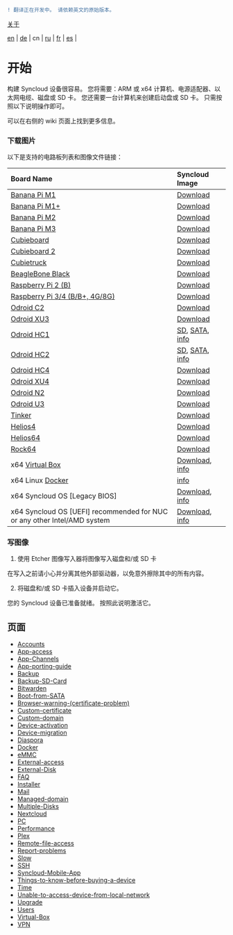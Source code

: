 ```diff
! 翻译正在开发中。 请依赖英文的原始版本。
```

[关于](https://github.com/syncloud/docs)

[en](https://github.com/syncloud/platform/wiki) | 
[de](https://github.com/syncloud/docs/blob/master/de/index.md) | 
cn | 
[ru](https://github.com/syncloud/docs/blob/master/ru/index.md) | 
[fr](https://github.com/syncloud/docs/blob/master/fr/index.md) | 
[es](https://github.com/syncloud/docs/blob/master/es/index.md) | 

# 开始

构建 Syncloud 设备很容易。 您将需要：ARM 或 x64 计算机、电源适配器、以太网电缆、磁盘或 SD 卡。 您还需要一台计算机来创建启动盘或 SD 卡。 只需按照以下说明操作即可。

可以在右侧的 wiki 页面上找到更多信息。

### 下载图片

以下是支持的电路板列表和图像文件链接： 


|Board Name|Syncloud Image|
|:---|:---|
|[Banana Pi M1](https://www.banana-pi.org/)|[Download](https://github.com/syncloud/platform/releases/download/21.10/syncloud-bananapim1-21.10.img.xz)|
|[Banana Pi M1+](https://www.banana-pi.org/)|[Download](https://github.com/syncloud/platform/releases/download/21.10/syncloud-bananapim1-21.10.img.xz)|
|[Banana Pi M2](https://www.banana-pi.org/)|[Download](https://github.com/syncloud/platform/releases/download/21.10/syncloud-bananapim2-21.10.img.xz)|
|[Banana Pi M3](https://www.banana-pi.org/)|[Download](https://github.com/syncloud/platform/releases/download/21.10/syncloud-bananapim3-21.10.img.xz)|
|[Cubieboard](cubieboard.org)|[Download](https://github.com/syncloud/platform/releases/download/21.10/syncloud-cubieboard-21.10.img.xz)|
|[Cubieboard 2](cubieboard.org)|[Download](https://github.com/syncloud/platform/releases/download/21.10/syncloud-cubieboard2-21.10.img.xz)|
|[Cubietruck](cubieboard.org)|[Download](https://github.com/syncloud/platform/releases/download/21.10/syncloud-cubietruck-21.10.img.xz)|
|[BeagleBone Black](http://beagleboard.org/Products/BeagleBone+Black)|[Download](https://github.com/syncloud/platform/releases/download/21.10/syncloud-beagleboneblack-21.10.img.xz)|
|[Raspberry Pi 2 (B)](http://www.raspberrypi.org/)|[Download](https://github.com/syncloud/platform/releases/download/21.10/syncloud-beagleboneblack-21.10.img.xz)|
|[Raspberry Pi 3/4 (B/B+, 4G/8G)](http://www.raspberrypi.org/)|[Download](https://github.com/syncloud/platform/releases/download/21.10/syncloud-raspberrypi-21.10.img.xz)|
|[Odroid C2](https://www.hardkernel.com/shop/odroid-c2)|[Download](https://github.com/syncloud/platform/releases/download/21.10/syncloud-odroid-c2-21.10.img.xz)|
|[Odroid XU3](https://www.hardkernel.com/shop/odroid-xu3)|[Download](https://github.com/syncloud/platform/releases/download/21.10/syncloud-odroid-xu3and4-21.10.img.xz)|
|[Odroid HC1](https://www.hardkernel.com/shop/odroid-hc1-home-cloud-one)|[SD](https://github.com/syncloud/platform/releases/download/21.10/syncloud-odroid-xu3and4-sd-21.10.img.xz), [SATA](https://github.com/syncloud/platform/releases/download/21.10/syncloud-odroid-xu3and4-21.10.img.xz), [info](https://github.com/syncloud/docs/blob/master/de/content/Boot-from-SATA.md)|
|[Odroid HC2](https://www.hardkernel.com/shop/odroid-hc2-home-cloud-two)|[SD](https://github.com/syncloud/platform/releases/download/21.10/syncloud-odroid-xu3and4-sd-21.10.img.xz), [SATA](https://github.com/syncloud/platform/releases/download/21.10/syncloud-odroid-xu3and4-21.10.img.xz), [info](https://github.com/syncloud/docs/blob/master/de/content/Boot-from-SATA.md)|
|[Odroid HC4](https://www.hardkernel.com/shop/odroid-hc4)|[Download](https://github.com/syncloud/platform/releases/download/21.10/syncloud-odroid-hc4-21.10.img.xz)|
|[Odroid XU4](https://www.hardkernel.com/shop/odroid-xu4-special-price)|[Download](https://github.com/syncloud/platform/releases/download/21.10/syncloud-odroid-xu3and4-21.10.img.xz)|
|[Odroid N2](https://www.hardkernel.com/shop/odroid-n2-with-4gbyte-ram)|[Download](https://github.com/syncloud/platform/releases/download/21.10/syncloud-odroid-n2-21.10.img.xz)|
|[Odroid U3](https://www.hardkernel.com/shop/odroid-u3)|[Download](https://github.com/syncloud/platform/releases/download/21.10/syncloud-odroid-u3-21.10.img.xz)|
|[Tinker](https://www.asus.com/uk/Single-Board-Computer/Tinker-Board)|[Download](https://github.com/syncloud/platform/releases/download/21.10/syncloud-tinker-21.10.img.xz)|
|[Helios4](http://kobol.io/helios4)|[Download](https://github.com/syncloud/platform/releases/download/21.10/syncloud-helios4-21.10.img.xz)|
|[Helios64](http://kobol.io/helios64)|[Download](https://github.com/syncloud/platform/releases/download/21.10/syncloud-helios64-21.10.img.xz)|
|[Rock64](https://www.pine64.org/)|[Download](https://github.com/syncloud/platform/releases/download/21.10/syncloud-rock64-21.10.img.xz)|
|x64 [Virtual Box](https://www.virtualbox.org/wiki/Downloads)|[Download](https://github.com/syncloud/platform/releases/download/21.10/syncloud-amd64-21.10.vdi.xz), [info](https://github.com/syncloud/docs/blob/master/de/content/Virtual-Box.md)|
|x64 Linux [Docker](https://www.docker.com/)|[info](https://github.com/syncloud/docs/blob/master/de/content/Docker.md)|
|x64 Syncloud OS [Legacy BIOS]|[Download](https://github.com/syncloud/platform/releases/download/21.10/syncloud-amd64-21.10.img.xz), [info](https://github.com/syncloud/docs/blob/master/de/content/PC.md)|
|x64 Syncloud OS [UEFI] recommended for NUC or any other Intel/AMD system|[Download](https://github.com/syncloud/platform/releases/download/21.10/syncloud-amd64-uefi-21.10.img.xz), [info](https://github.com/syncloud/docs/blob/master/de/content/PC.md)|

### 写图像

1. 使用 Etcher 图像写入器将图像写入磁盘和/或 SD 卡

在写入之前请小心并分离其他外部驱动器，以免意外擦除其中的所有内容。

2. 将磁盘和/或 SD 卡插入设备并启动它。

您的 Syncloud 设备已准备就绪。 按照此说明激活它。

## 页面

* [Accounts](https://github.com/syncloud/docs/blob/master/cn/content/Accounts.md)
* [App-access](https://github.com/syncloud/docs/blob/master/cn/content/App-access.md)
* [App-Channels](https://github.com/syncloud/docs/blob/master/cn/content/App-Channels.md)
* [App-porting-guide](https://github.com/syncloud/docs/blob/master/cn/content/App-porting-guide.md)
* [Backup](https://github.com/syncloud/docs/blob/master/cn/content/Backup.md)
* [Backup-SD-Card](https://github.com/syncloud/docs/blob/master/cn/content/Backup-SD-Card.md)
* [Bitwarden](https://github.com/syncloud/docs/blob/master/cn/content/Bitwarden.md)
* [Boot-from-SATA](https://github.com/syncloud/docs/blob/master/cn/content/Boot-from-SATA.md)
* [Browser-warning-(certificate-problem)](https://github.com/syncloud/docs/blob/master/cn/content/Browser-warning-(certificate-problem).md)
* [Custom-certificate](https://github.com/syncloud/docs/blob/master/cn/content/Custom-certificate.md)
* [Custom-domain](https://github.com/syncloud/docs/blob/master/cn/content/Custom-domain.md)
* [Device-activation](https://github.com/syncloud/docs/blob/master/cn/content/Device-activation.md)
* [Device-migration](https://github.com/syncloud/docs/blob/master/cn/content/Device-migration.md)
* [Diaspora](https://github.com/syncloud/docs/blob/master/cn/content/Diaspora.md)
* [Docker](https://github.com/syncloud/docs/blob/master/cn/content/Docker.md)
* [eMMC](https://github.com/syncloud/docs/blob/master/cn/content/eMMC.md)
* [External-access](https://github.com/syncloud/docs/blob/master/cn/content/External-access.md)
* [External-Disk](https://github.com/syncloud/docs/blob/master/cn/content/External-Disk.md)
* [FAQ](https://github.com/syncloud/docs/blob/master/cn/content/FAQ.md)
* [Installer](https://github.com/syncloud/docs/blob/master/cn/content/Installer.md)
* [Mail](https://github.com/syncloud/docs/blob/master/cn/content/Mail.md)
* [Managed-domain](https://github.com/syncloud/docs/blob/master/cn/content/Managed-domain.md)
* [Multiple-Disks](https://github.com/syncloud/docs/blob/master/cn/content/Multiple-Disks.md)
* [Nextcloud](https://github.com/syncloud/docs/blob/master/cn/content/Nextcloud.md)
* [PC](https://github.com/syncloud/docs/blob/master/cn/content/PC.md)
* [Performance](https://github.com/syncloud/docs/blob/master/cn/content/Performance.md)
* [Plex](https://github.com/syncloud/docs/blob/master/cn/content/Plex.md)
* [Remote-file-access](https://github.com/syncloud/docs/blob/master/cn/content/Remote-file-access.md)
* [Report-problems](https://github.com/syncloud/docs/blob/master/cn/content/Report-problems.md)
* [Slow](https://github.com/syncloud/docs/blob/master/cn/content/Slow.md)
* [SSH](https://github.com/syncloud/docs/blob/master/cn/content/SSH.md)
* [Syncloud-Mobile-App](https://github.com/syncloud/docs/blob/master/cn/content/Syncloud-Mobile-App.md)
* [Things-to-know-before-buying-a-device](https://github.com/syncloud/docs/blob/master/cn/content/Things-to-know-before-buying-a-device.md)
* [Time](https://github.com/syncloud/docs/blob/master/cn/content/Time.md)
* [Unable-to-access-device-from-local-network](https://github.com/syncloud/docs/blob/master/cn/content/Unable-to-access-device-from-local-network.md)
* [Upgrade](https://github.com/syncloud/docs/blob/master/cn/content/Upgrade.md)
* [Users](https://github.com/syncloud/docs/blob/master/cn/content/Users.md)
* [Virtual-Box](https://github.com/syncloud/docs/blob/master/cn/content/Virtual-Box.md)
* [VPN](https://github.com/syncloud/docs/blob/master/cn/content/VPN.md)
